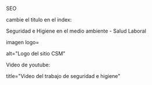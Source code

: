 SEO

cambie el titulo en el index: 

Seguridad e Higiene en el medio ambiente - Salud Laboral

imagen logo=

alt="Logo del sitio CSM"

Video de youtube: 

title="Video del trabajo de seguridad e higiene" 







